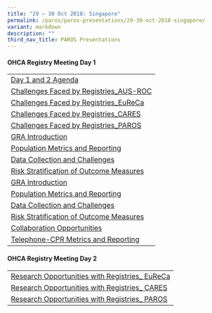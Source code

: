 ```yaml
---
title: "29 – 30 Oct 2018: Singapore"
permalink: /paros/paros-presentations/29-30-oct-2018-singapore/
variant: markdown
description: ""
third_nav_title: PAROS Presentations
---
```

<h4>OHCA Registry Meeting Day 1</h4>
<table>
   <tbody>
      <tr>
         <td><a href="/files/PAROS Presentations/29 30 Oct 2018: Singapore/Day_1_and_2_Agenda.pdf">Day 1 and 2 Agenda</a></td>
      </tr><tr></tr>
      <tr><td><a href="/files/PAROS Presentations/29 30 Oct 2018: Singapore/Challenges_Faced_by_Registries_AUSROC.pdf">Challenges Faced by Registries_AUS-ROC</a></td>
      </tr><tr></tr>
      <tr><td><a href="/files/PAROS Presentations/29 30 Oct 2018: Singapore/Challenges_Faced_by_Registries_EuReCa_compressed.pdf">Challenges Faced by Registries_EuReCa</a></td>
      </tr><tr></tr>
      <tr><td><a href="/files/PAROS Presentations/29 30 Oct 2018: Singapore/Challenges_Faced_by_Registries_CAREA.pdf">Challenges Faced by Registries_CARES</a></td>
      </tr><tr></tr>
      <tr><td><a href="/files/PAROS Presentations/29 30 Oct 2018: Singapore/Challenges_Faced_by_Registries_PAROS.pdf">Challenges Faced by Registries_PAROS</a></td>
      </tr><tr></tr>
      <tr><td><a href="/files/PAROS Presentations/29 30 Oct 2018: Singapore/GRA_Introduction.pdf">GRA Introduction</a></td>
      </tr><tr></tr>
      <tr><td><a href="/files/PAROS Presentations/29 30 Oct 2018: Singapore/Population_Metrics_and_Reporting.pdf">Population Metrics and Reporting</a></td>
      </tr><tr></tr>
      <tr><td><a href="/files/PAROS Presentations/29 30 Oct 2018: Singapore/Data_Collection_and_Challenges.pdf">Data Collection and Challenges</a></td>
      </tr><tr></tr>
      <tr><td><a href="/files/PAROS Presentations/29 30 Oct 2018: Singapore/Risk_Stratification_of_Outcome_Measures.pdf">Risk Stratification of Outcome Measures</a></td>
      </tr><tr></tr>
      <tr><td><a href="/files/PAROS Presentations/29 30 Oct 2018: Singapore/GRA_Introduction.pdf">GRA Introduction</a></td>
      </tr><tr></tr>
      <tr><td><a href="/files/PAROS Presentations/29 30 Oct 2018: Singapore/Population_Metrics_and_Reporting.pdf">Population Metrics and Reporting</a></td>
      </tr><tr></tr>
      <tr><td><a href="/files/PAROS Presentations/29 30 Oct 2018: Singapore/Data_Collection_and_Challenges.pdf">Data Collection and Challenges</a></td>
      </tr><tr></tr>
      <tr><td><a href="/files/PAROS Presentations/29 30 Oct 2018: Singapore/Risk_Stratification_of_Outcome_Measures.pdf">Risk Stratification of Outcome Measures</a></td>
      </tr><tr></tr>
      <tr><td><a href="/files/PAROS Presentations/29 30 Oct 2018: Singapore/Collaboration_Opportunities.pdf">Collaboration Opportunities</a></td>
      </tr><tr></tr>
      <tr><td><a href="/files/PAROS Presentations/29 30 Oct 2018: Singapore/Telephone_CPR_Metrics_and_Reporting.pdf">Telephone-CPR Metrics and Reporting</a></td>
      </tr>
   </tbody>
</table>
<h4>OHCA Registry Meeting Day 2</h4>
<table>
   <tbody>
      <tr>
         <td><a href="/files/PAROS Presentations/29 30 Oct 2018: Singapore/Research_Opportunities_with_Registries__EuReCa.pdf">Research Opportunities with Registries_ EuReCa</a></td>
      </tr><tr></tr>
      <tr><td><a href="/files/PAROS Presentations/29 30 Oct 2018: Singapore/Research_Opportunities_with_Registries__CARES.pdf">Research Opportunities with Registries_ CARES</a></td>
      </tr><tr></tr>
      <tr><td><a href="/files/PAROS Presentations/29 30 Oct 2018: Singapore/Research_Opportunities_with_Registries__PAROS.pdf">Research Opportunities with Registries_ PAROS</a></td>
      </tr>
   </tbody>
</table>